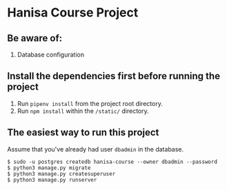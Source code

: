 # Hanisa Course Project


## Be aware of:
1. Database configuration


## Install the dependencies first before running the project
1. Run `pipenv install` from the project root directory.
2. Run `npm install` within the `/static/` directory.


## The easiest way to run this project
Assume that you've already had user `dbadmin` in the database.
```
$ sudo -u postgres createdb hanisa-course --owner dbadmin --password
$ python3 manage.py migrate
$ python3 manage.py createsuperuser
$ python3 manage.py runserver
```
